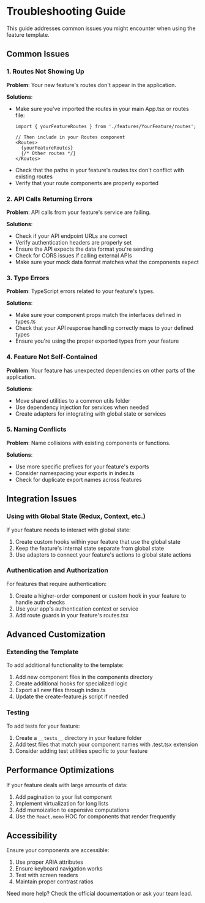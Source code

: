 # Troubleshooting Guide

This guide addresses common issues you might encounter when using the feature template.

## Common Issues

### 1. Routes Not Showing Up

**Problem**: Your new feature's routes don't appear in the application.

**Solutions**:
- Make sure you've imported the routes in your main App.tsx or routes file:
  ```tsx
  import { yourFeatureRoutes } from './features/YourFeature/routes';
  
  // Then include in your Routes component
  <Routes>
    {yourFeatureRoutes}
    {/* Other routes */}
  </Routes>
  ```
- Check that the paths in your feature's routes.tsx don't conflict with existing routes
- Verify that your route components are properly exported

### 2. API Calls Returning Errors

**Problem**: API calls from your feature's service are failing.

**Solutions**:
- Check if your API endpoint URLs are correct
- Verify authentication headers are properly set
- Ensure the API expects the data format you're sending
- Check for CORS issues if calling external APIs
- Make sure your mock data format matches what the components expect

### 3. Type Errors

**Problem**: TypeScript errors related to your feature's types.

**Solutions**:
- Make sure your component props match the interfaces defined in types.ts
- Check that your API response handling correctly maps to your defined types
- Ensure you're using the proper exported types from your feature

### 4. Feature Not Self-Contained

**Problem**: Your feature has unexpected dependencies on other parts of the application.

**Solutions**:
- Move shared utilities to a common utils folder
- Use dependency injection for services when needed
- Create adapters for integrating with global state or services

### 5. Naming Conflicts

**Problem**: Name collisions with existing components or functions.

**Solutions**:
- Use more specific prefixes for your feature's exports
- Consider namespacing your exports in index.ts
- Check for duplicate export names across features

## Integration Issues

### Using with Global State (Redux, Context, etc.)

If your feature needs to interact with global state:

1. Create custom hooks within your feature that use the global state
2. Keep the feature's internal state separate from global state
3. Use adapters to connect your feature's actions to global state actions

### Authentication and Authorization

For features that require authentication:

1. Create a higher-order component or custom hook in your feature to handle auth checks
2. Use your app's authentication context or service
3. Add route guards in your feature's routes.tsx

## Advanced Customization

### Extending the Template

To add additional functionality to the template:

1. Add new component files in the components directory
2. Create additional hooks for specialized logic
3. Export all new files through index.ts
4. Update the create-feature.js script if needed

### Testing

To add tests for your feature:

1. Create a `__tests__` directory in your feature folder
2. Add test files that match your component names with .test.tsx extension
3. Consider adding test utilities specific to your feature

## Performance Optimizations

If your feature deals with large amounts of data:

1. Add pagination to your list component
2. Implement virtualization for long lists
3. Add memoization to expensive computations
4. Use the `React.memo` HOC for components that render frequently

## Accessibility

Ensure your components are accessible:

1. Use proper ARIA attributes
2. Ensure keyboard navigation works
3. Test with screen readers
4. Maintain proper contrast ratios

Need more help? Check the official documentation or ask your team lead.
